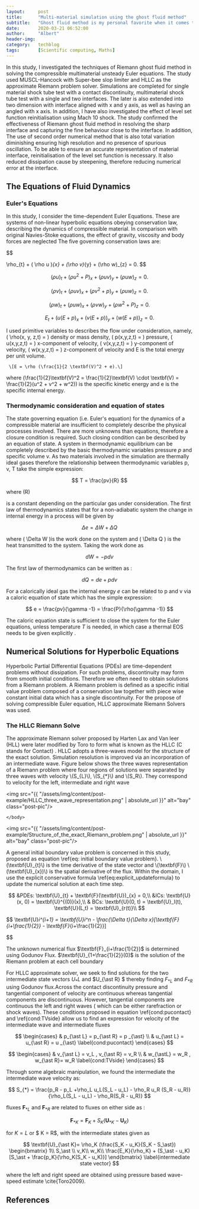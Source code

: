 ```yaml
---
layout:     post
title:      "Multi-material simulation using the ghost fluid method"
subtitle:   "Ghost fluid method is my personal favorite when it comes to multimaterial method. The shear beauty is it maintain a shapr material interface while simulating material interactions"
date:       2020-03-21 06:52:00
author:     "Albert"
header-img: 
category:   techblog
tags:       [Scientific computing, Maths]
---
```


<html>
<head>
  <meta charset="utf-8">
  <meta name="viewport" content="width=device-width">
  <title>MathJax example</title>
  <script src="https://polyfill.io/v3/polyfill.min.js?features=es6"></script>
  <script id="MathJax-script" async
          src="https://cdn.jsdelivr.net/npm/mathjax@3/es5/tex-mml-chtml.js">
  </script>
</head>
<body>
  
</body>
</html>


In this study, I investigated the techniques of Riemann ghost fluid method in solving the compressible multimaterial unsteady Euler equations. The study used MUSCL-Hancock with Super-bee slop limiter and HLLC as the approximate Riemann problem solver. Simulations are completed for single material shock tube test with a contact discontinuity, multimaterial shock tube test with a single and two interfaces. The later is also extended into two dimension with interface aligned with x and y axis, as well as having an angled with x axis. In addition, I have also investigated the effect of level set function reinitialisation using Mach 10 shock. The study confirmed the effectiveness of Riemann ghost fluid method in resolving the sharp interface and capturing the fine behaviour close to the interface. In addition, The use of second order numerical method that is also total variation diminishing ensuring high resolution and no presence of spurious oscillation. To be able to ensure an accurate representation of material interface, reinitialisation of the level set function is necessary. It also reduced dissipation cause by steepening, therefore reducing numerical error at the interface. 

<h2 class="section-heading">The Equations of Fluid Dynamics </h2>
<h3 class="section-heading">Euler's Equations </h3>

In this study, I consider the time-dependent Euler Equations. These are systems of non-linear hyperbolic equations obeying conservation law, describing the dynamics of compressible material. In comparison with original Navies-Stoke equations, the effect of gravity, viscosity and body forces are neglected 
The five governing conservation laws are: 


$$

  \rho_{t} + ( \rho u )_{x} + (\rho v)_{y} + (\rho w)_{z} = 0.
$$

$$
  (\rho u)_{t} + ( \rho u^2 + P )_{x} + (\rho u v)_{y} + (\rho u w)_{z} = 0.
$$

$$
  (\rho v)_{t} + ( \rho u v )_{x} + (\rho v^2 + p)_{y} + (\rho u w)_{z} = 0.
$$

$$
  (\rho w)_{t} + ( \rho u w )_{x} + (\rho v w)_{y} + (\rho w^2 + P)_{z} = 0.
$$

$$
  E_{t} + (u(E+p)_{x} + (v(E+p))_{y} + (w(E + p))_{z} = 0.
$$

<html>
<head>
  <meta charset="utf-8">
  <meta name="viewport" content="width=device-width">
  <title>MathJax example</title>
  <script src="https://polyfill.io/v3/polyfill.min.js?features=es6"></script>
  <script id="MathJax-script" async
          src="https://cdn.jsdelivr.net/npm/mathjax@3/es5/tex-mml-chtml.js">
  </script>
</head>
<body>
<p>
  
   I used primitive variables to describes the flow under consideration, namely, \( \rho(x, y, z,t) = \) density or mass density, \( p(x,y,z,t) = \) pressure, \( u(x,y,z,t) = \) x-component of velocity, \( v(x,y,z,t) = \) y-component of velocity, \( w(x,y,z,t) = \) z-component of velocity and E is the total energy per unit volume.
   
     \[E = \rho (\frac{1}{2 \textbf(V)^2 + e).\]
     
   where \(\frac{1}{2}\textbf(V)^2 = \frac{1}{2}\textbf(V) \cdot \textbf(V) = \frac{1}{2}(u^2 + v^2 + w^2)\) is the specific kinetic energy and e is the specific internal energy. 
</p>
</body>
</html>
<h3 class="section-heading">Thermodynamic consideration and equation of states </h3>



The state governing equation (i.e. Euler's equation) for the dynamics of a compressible material are insufficient to completely describe the physical processes involved. There are more unknowns than equations, therefore a closure condition is required. Such closing condition can be described by an equation of state.
A system in thermodynamic equilibrium can be completely described by the basic thermodynamic variables pressure $p$ and specific volume v. As two materials involved in the simulation are thermally ideal gases therefore the relationship between thermodynamic variables  p, v, T take the simple expression:

$$
    T = \frac{pv}{R}
$$

where \(R\)

is a constant depending on the particular gas under consideration. The first law of thermodynamics states that for a non-adiabatic system the change in internal energy in a process will be given by 

$$
    \Delta e  = \Delta W + \Delta Q
$$
<html>
<head>
  <meta charset="utf-8">
  <meta name="viewport" content="width=device-width">
  <title>MathJax example</title>
  <script src="https://polyfill.io/v3/polyfill.min.js?features=es6"></script>
  <script id="MathJax-script" async
          src="https://cdn.jsdelivr.net/npm/mathjax@3/es5/tex-mml-chtml.js">
  </script>
</head>
<body>
  
  where \( \Delta W \)is the work done on the system and  \( \Delta Q \) is the heat transmitted to the system. Taking the work done as 

  
</body>
</html>

$$
    dW = -pdv
$$

The first law of thermodynamics can be written as :

$$
    dQ = de + pdv
$$

For a calorically ideal gas the internal energy $e$ can be related to p and v via a caloric equation of state which has the simple expression:

$$
    e = \frac{pv}{\gamma -1} = \frac{P}{\rho(\gamma -1)}
$$

The caloric equation state is sufficient to close the system for the Euler equations, unless temperature 
$T$
is needed, in which case a thermal EOS needs to be given explicitly . 

<h2 class="section-heading">Numerical Solutions for Hyperbolic Equations</h2>

Hyperbolic Partial Differential Equations (PDEs) are time-dependent problems without dissipation. For such problems, discontinuity may form from smooth initial conditions. Therefore we often need to obtain solutions from a Riemann problem. A Riemann problem is defined as a specific initial value problem composed of a conservation law together with piece wise constant initial data which has a single discontinuity. For the propose of solving compressible Euler equation, HLLC approximate Riemann Solvers was used.

<h3 class="section-heading">The HLLC Riemann Solve</h3>
<html>
  <body>
    The approximate Riemann solver proposed by Harten Lax and Van leer (HLL) were later modified by Toro to form what is known as the HLLC (C stands for Contact) . HLLC adopts a three-waves model for the structure of the exact solution. Simulation resolution is improved via an incorporation of an intermediate wave. Figure below shows the three waves representation of a Riemann problem where four regions of solutions were separated by three waves with velocity \(S_{L}\), \(S_{*}\) and \(S_R\). They correspond to velocity for the left, intermediate and right wave

<img src="{{ "/assets/img/content/post-example/HLLC_three_wave_representation.png" | absolute_url }}" alt="bay" class="post-pic"/>

    </body>
</html>

<img src="{{ "/assets/img/content/post-example/Structure_of_the_exact_Riemann_problem.png" | absolute_url }}" alt="bay" class="post-pic"/>
<html>
  <body>
A general initial boundary value problem is concerned in this study, proposed as equation \ref{eq: initial boundary value problem}. \(\textbf{U}_{t}\) is the time derivative of the state vector and \(\textbf{F}\) \(\textbf{U}_{x})\) is the spatial derivative of the flux. Within the domain, I use the explicit conservative formula \ref{eq:explicit_updateformula} to update the numerical solution at each time step. 
        </body>
</html>

$$
   &PDEs:  \textbf{U}_{t} + \textbf{F}(\textbf{U})_{x} = 0,\\
   &ICs:  \textbf{U}(x, 0) = \textbf{U}^{(0)}(x),\\
   & BCs:  \textbf{U}(0, t) = \textbf{U}_I(t),   \textbf{U}(L,t) = \textbf{U}_{r(t)}\\
$$


$$
    \textbf{U}_i^{i+1} = \textbf{U}_i^n - \frac{\Delta t}{\Delta x}[\textbf{F}_{i+\frac{1}{2}} - \textbf{F}_{i+\frac{1}{2}}]

$$

The unknown numerical flux $\textbf{F}_{i+\frac{1}{2}}$ is determined using Godunov Flux. $\textbf{U}_{1+\frac{1}{2}}(0)$ is the solution of the Riemann problem at each cell boundary 

For HLLC approximate solver, we seek to find solutions for the two intermediate state vectors $U_{\ast} L$ and $U_{\ast R} $ thereby finding $F_{\ast L}$ and $F_{\ast R}$ using Godunov flux.Across the contact discontinuity pressure and tangential component of velocity are continuous whereas tangential components are discontinuous. However, tangential components are continuous the left and right waves ( which can be either rarefraction or shock waves). These conditions proposed in equation \ref{cond:pucontact} and \ref{cond:TVside} allow us to find an expression for velocity of the intermediate wave and intermediate fluxes 

$$
\begin{cases}
   & p_{\ast L} =  p_{\ast R} = p _{\ast} \\
   & u_{\ast L} =  u_{\ast R} = u _{\ast} 
   \label{cond:pucontact}
\end{cases}
$$

$$
\begin{cases}
   & v_{\ast L}  =  v_L  , v_{\ast R} = v_R \\
   & w_{\astL} =  w_R  ,  w_{\ast R}= w_R 
   \label{cond:TVside}
\end{cases}
$$

Through some algebraic manipulation, we found the intermediate the intermediate wave velocity as:

$$
    S_{*} = \frac{p_R - p_L +\rho_L u_L(S_L - u_L) - \rho_R u_R (S_R - u_R)}{\rho_L(S_L - u_L) - \rho_R(S_R - u_R)}
$$

fluxes $\textbf{F}_{\ast L}$ and $\textbf{F}_{\ast R}$ are related to fluxes on either side as :

$$
    \textbf{F}_ {\ast K} = \textbf{F}_{K} + S_K(\textbf{U}_{\ast K} - \textbf{U}_K)
$$

for $K = L$ or $ K = R$, with the intermediate states given as 

$$
\textbf{U}_{\ast K}= \rho_K (\frac{S_K - u_K}{S_K - S_\ast})
    \begin{bmatrix}
    1\\
    S_\ast \\
    v_K\\
    w_K\\
    \frac{E_K}{\rho_K} + (S_\ast - u_K)[S_\ast + \frac{p_K}{\rho_K(S_K - u_K)}]
    \end{bmatrix}
    \label{intermediate state vector}
$$

where the left and right speed are obtained using pressure based wave-speed estimate \cite{Toro2009}.


<h2 class="section-heading">References</h2>

